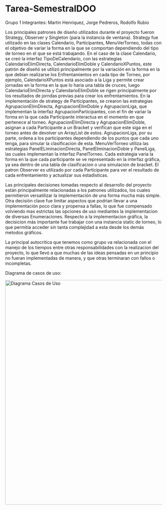 # Tarea-SemestralDOO
Grupo 1
Integrantes: Martin Henriquez, Jorge Pedreros, Rodolfo Rubio

Los principales patrones de diseño utilizados durante el proyecto fueron Strategy, Observer y Singleton (para la instancia de ventana).
Strategy fue utilizado en las clases Calendario, Participantes, MenuVerTorneo, todas con el objetivo de variar la forma en la que se comportan dependiendo del tipo de torneo en el que se está trabajando.
En el caso de la clase Calendario, se creó la interfaz TipoDeCalendario, con las estrategias CalendarioElimDirecta, CalendarioElimDoble y CalendarioXPuntos, este patrón de diseñó se utilizó principalmente por la variación en la forma en la que debían realizarse los Enfrentamientos en cada tipo de Torneo, por ejemplo, CalendarioXPuntos está asociado a la Liga y permite crear jornadas en la forma en la que lo haria una tabla de cruces, luego CalendarioElimDirecta y CalendarioElimDoble se rigen principalmente por los resultados de jorndas previas para crear los enfrentamientos.
En la implementación de strategy de Participantes, se crearon las estrategias AgrupacionElimDirecta, AgrupacionElimDoble y AgrupacionLiga, que implementan la interfaz AgrupacionParticipantes, con el fin de variar la forma en la que cada Participante interactua en el momento en que pertenece al torneo. AgrupacionElimDirecta y AgrupacionElimDoble, asignan a cada Participante a un Bracket y verifican que este siga en el torneo antes de devolver un ArrayList de estos. AgrupacionLiga, por su parte, ordena a los participantes dependiendo de los puntos que cada uno tenga, para simular la clasificacion de esta.
MenuVerTorneo utiliza las estrategias PanelELiminacionDirecta, PanelEliminacionDoble y PanelLiga, las cuales implementan la interfaz PanelTorneo. Cada estrategia varia la forma en la que cada participante se ve representado en la interfaz gráfica, ya sea dentro de una tabla de clasificacion o una simulacion de bracket.
El patron Observer es utilizado por cada Participante para ver el resultado de cada enfrentamiento y actualizar sus estadisticas.

Las principales decisiones tomadas respecto al desarrollo del proyecto están principalmente relacionadas a los patrones utilizados, los cuales permitieron versatilizar la implementación de una forma mucha más simple. Otra decisión clave fue limitar aspectos que podrian llevar a una implementación poco clara y propensa a fallas, lo que fue compensado volviendo mas estrictas las opciones de uso mediantes la implementacion de diversas Enumeraciones. Respecto a la implementacion gráfica, la decisicion más importante fue trabajar con una instancia static de torneo, lo que permitia acceder sin tanta complejidad a esta desde los demás metodos gráficos.

La principal autocritica que tenemos como grupo va relacionada con el manejo de los tiempos entre otras responsabilidades con la realizacion del proyecto, lo que llevó a que muchas de las ideas pensadas en un principio no fueran implementadas de manera, y que otras terminaran con fallos o incompletas.



Diagrama de casos de uso:

<img width="690" height="721" alt="Diagrama Casos de Uso" src="https://github.com/user-attachments/assets/18c657d1-41ac-409c-a71a-2e67db8f1a6b" />

